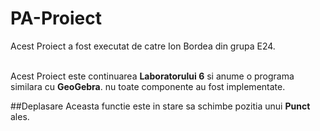 # PA-Proiect
Acest Proiect a fost executat de catre Ion Bordea din grupa E24.

<br/>
Acest Proiect este continuarea <b>Laboratorului 6</b> si anume o programa similara cu <b>GeoGebra</b>. nu toate componente au fost implementate.

##Deplasare
Aceasta functie este in stare sa schimbe pozitia unui <b>Punct</b> ales.
